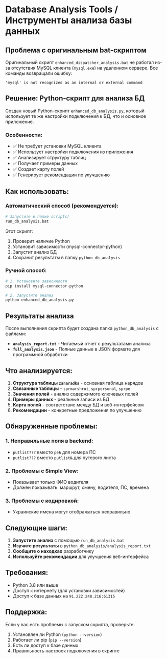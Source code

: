 # Database Analysis Tools / Инструменты анализа базы данных

## Проблема с оригинальным bat-скриптом

Оригинальный скрипт `enhanced_dispatcher_analysis.bat` не работал из-за отсутствия MySQL клиента (`mysql.exe`) на удаленном сервере. Все команды возвращали ошибку:
```
'mysql' is not recognized as an internal or external command
```

## Решение: Python-скрипт для анализа БД

Создан новый Python-скрипт `enhanced_db_analysis.py`, который использует те же настройки подключения к БД, что и основное приложение.

### Особенности:

- ✅ Не требует установки MySQL клиента
- ✅ Использует настройки подключения из приложения
- ✅ Анализирует структуру таблиц
- ✅ Получает примеры данных
- ✅ Создает карту полей
- ✅ Генерирует рекомендации по улучшению

## Как использовать:

### Автоматический способ (рекомендуется):
```bash
# Запустите в папке scripts/
run_db_analysis.bat
```

Этот скрипт:
1. Проверит наличие Python
2. Установит зависимости (mysql-connector-python)
3. Запустит анализ БД
4. Сохранит результаты в папку `python_db_analysis`

### Ручной способ:
```bash
# 1. Установите зависимости
pip install mysql-connector-python

# 2. Запустите анализ
python enhanced_db_analysis.py
```

## Результаты анализа

После выполнения скрипта будет создана папка `python_db_analysis` с файлами:

- **`analysis_report.txt`** - Читаемый отчет с результатами анализа
- **`full_analysis.json`** - Полные данные в JSON формате для программной обработки

## Что анализируется:

1. **Структура таблицы `zanaradka`** - основная таблица нарядов
2. **Связанные таблицы** - `sprmarshrut`, `sprpersonal`, `sprpe`
3. **Значения полей** - анализ содержимого ключевых полей
4. **Примеры данных** - реальные записи из БД
5. **Карта полей** - соответствие между БД и веб-интерфейсом
6. **Рекомендации** - конкретные предложения по улучшению

## Обнаруженные проблемы:

### 1. Неправильные поля в backend:
- `putlist???` вместо `pe№` для номера ПС
- `putlist???` вместо `putlist№` для путевого листа

### 2. Проблемы с Simple View:
- Показывает только ФИО водителя
- Должен показывать: маршрут, смену, водителя, ПС, времена

### 3. Проблемы с кодировкой:
- Украинские имена могут отображаться неправильно

## Следующие шаги:

1. **Запустите анализ** с помощью `run_db_analysis.bat`
2. **Изучите результаты** в `python_db_analysis/analysis_report.txt`
3. **Сообщите о находках** разработчику
4. **Используйте рекомендации** для улучшения веб-интерфейса

## Требования:

- Python 3.8 или выше
- Доступ к интернету (для установки зависимостей)
- Доступ к базе данных на `91.222.248.216:61315`

## Поддержка:

Если у вас есть проблемы с запуском скрипта, проверьте:
1. Установлен ли Python (`python --version`)
2. Работает ли pip (`pip --version`)
3. Есть ли доступ к базе данных
4. Правильность настроек подключения в скрипте 